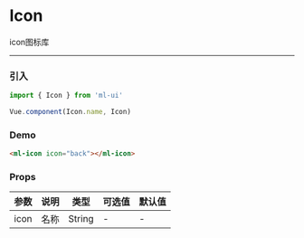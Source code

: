 # Icon

icon图标库
<hr>

### 引入
```js
import { Icon } from 'ml-ui'

Vue.component(Icon.name, Icon)
```
### Demo
```html
<ml-icon icon="back"></ml-icon>
```
### Props
| 参数          | 说明            | 类型            | 可选值                 | 默认值   |
|-------------  |---------------- |---------------- |---------------------- |-------- |
| icon         | 名称   | String  | - | - |
